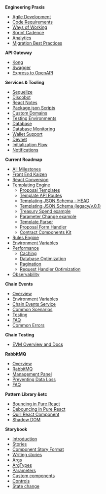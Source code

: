 **Engineering Praxis**
  - [Agile Development](Agile-Development)
  - [Code Requirements](Code-Requirements)
  - [Ways of Working](Ways-Of-Working)
  - [Sprint Cadence](Sprint-Cadence)
  - [Analytics](Analytics)
  - [Migration Best Practices](Database-Migrations)


**API Gateway**
  - [Kong](Kong)
  - [Swagger](Swagger)
  - [Express to OpenAPI](Express-OpenAPI-Generator)

**Services & Tooling**
  - [Sequelize](Sequelize)
  - [Discobot](Discobot)
  - [React Notes](React-Notes)
  - [Package.json Scripts](Package.json-Scripts)
  - [Custom Domains](Custom-Domains)
  - [Testing Environments](Testing-Environments)
  - [Database](Database)
  - [Database Monitoring](Database-Monitoring)
  - [Wallet Support](Wallet-Support)
  - [Devnet](Devnet)
  - [Initialization Flow](Initialization-Flow)
  - [Notifications](Notifications)

**Current Roadmap**
- [All Milestones](Milestones)
- [Front End Kaizen](Front-End)
- [React Conversion](React-Milestone)
- [Templating Engine](Template-Module)
  - [Proposal Templates](Proposal-Templates)
  - [Template API Routes](Template-API-Routes)
  - [Templating JSON Schema - HEAD](Template-Schema)
  - [Templating JSON Schema (legacy/v.0.1)](Template-Schema-v0.1)
  - [Treasury Spend example](Treasury-Spend-Example)
  - [Parameter Change example](Param-Change-Example)
  - [Template Parser](Template-Parser)
  - [Proposal Form Handler](Proposal-Form-Handler)
  - [Contract Components Kit](Contract-Components-Kit)
- [Rules Engine](Rules-Module)
- [Environment Variables](Environment-Variables)
- [Performance](Performance)
  - [Caching](Caching)
  - [Database Optimization](Database-Optimization)
  - [Pagination](Pagination)
  - [Request Handler Optimization](Request-Handler-Optimization)
- [Observability](Observability)


**Chain Events**
- [Overview](Chain-Events-Overview)
- [Environment Variables](Chain-Events-Environment-Variables)
- [Chain Events Service](Chain-Events-Service)
- [Common Scenarios](Chain-Events-Service-Common-Scenarios)
- [Testing](Chain-Events-Testing)
- [FAQ](Chain-Events-Service-FAQ)
- [Common Errors](Chain-Events-Service-Common-Errors)

**Chain Testing**
- [EVM Overview and Docs](Chain-Testing-Overview)

**RabbitMQ**
  - [Overview](RabbitMQ-Overview)
  - [RabbitMQ](RabbitMQ)
  - [Management Panel](RabbitMQ-Management-Panel)
  - [Preventing Data Loss](RabbitMQ-Preventing-Data-Loss)
  - [FAQ](RabbitMQ-FAQ)

**Pattern Library &etc**
- [Bouncing in Pure React](Bouncing-In-Pure-React
)
- [Debouncing in Pure React](Debouncing-in-Pure-React)
- [Quill React Component](Quill-Component)
- [Shadow DOM](Shadow-DOM)

**Storybook**
- [Introduction](Storybook-Introduction)
- [Stories](Storybook-Stories)
- [Component Story Format](Storybook-Component-Story-Format)
- [Writing stories](Storybook-Writing-stories)
- [Args](Storybook-Args)
- [ArgTypes](Storybook-ArgTypes)
- [Parameters](Storybook-Parameters)
- [Custom components](Storybook-Custom-components)
- [Controls](Storybook-Controls)
- [State change](Storybook-State-change)
